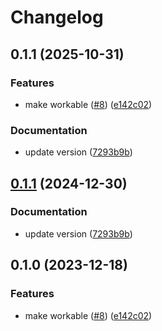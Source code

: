# Changelog

## 0.1.1 (2025-10-31)


### Features

* make workable ([#8](https://github.com/Omochice/action-podeno/issues/8)) ([e142c02](https://github.com/Omochice/action-podeno/commit/e142c028be657f8189d0fc9512295fd5f7b75680))


### Documentation

* update version ([7293b9b](https://github.com/Omochice/action-podeno/commit/7293b9bf83cb191a87dcf2490d29137f79689905))

## [0.1.1](https://github.com/Omochice/action-podeno/compare/v0.1.0...v0.1.1) (2024-12-30)


### Documentation

* update version ([7293b9b](https://github.com/Omochice/action-podeno/commit/7293b9bf83cb191a87dcf2490d29137f79689905))

## 0.1.0 (2023-12-18)


### Features

* make workable ([#8](https://github.com/Omochice/action-podeno/issues/8)) ([e142c02](https://github.com/Omochice/action-podeno/commit/e142c028be657f8189d0fc9512295fd5f7b75680))
